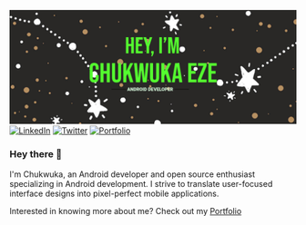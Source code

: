 [![Chuka's Banner](./assets/banner_header.png)](https://ezechuka.me/) <br>
[![LinkedIn](https://img.shields.io/badge/linkedin-%230077B5.svg?style=for-the-badge&logo=linkedin&logoColor=white)](www.linkedin.com/in/iameze)
[![Twitter](https://img.shields.io/badge/Twitter-%231DA1F2.svg?style=for-the-badge&logo=Twitter&logoColor=white)](https://twitter.com/javalon007)
[![Portfolio](https://img.shields.io/badge/Portfolio-%23000000.svg?style=for-the-badge&logo=firefox&logoColor=#FF7139)](https://ezechuka.me/)

### Hey there 👋
I'm Chukwuka, an Android developer and open source enthusiast specializing in Android development. I strive to translate user-focused interface designs into pixel-perfect mobile applications.

Interested in knowing more about me? Check out my [Portfolio](https://www.ezechuka.me/)
